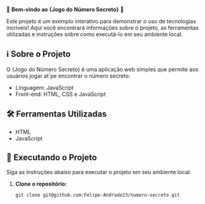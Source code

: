 🎉 **Bem-vindo ao {Jogo do Número Secreto}** 🚀

Este projeto é um exemplo interativo para demonstrar o uso de tecnologias incríveis! Aqui você encontrará informações sobre o projeto, as ferramentas utilizadas e instruções sobre como executá-lo em seu ambiente local.

## ℹ️ Sobre o Projeto

O {Jogo do Número Secreto} é uma aplicação web simples que permite aos usuários jogar at´pe encontrar o número secreto:

- Linguagem: JavaScript
- Front-end: HTML, CSS e JavaScript


## 🛠️ Ferramentas Utilizadas

- HTML
- JavaScript

## 🚀 Executando o Projeto

Siga as instruções abaixo para executar o projeto em seu ambiente local:

1. **Clone o repositório:**

   ```
   git clone git@github.com:Felipe-Andrade23/numero-secreto.git
   ```
